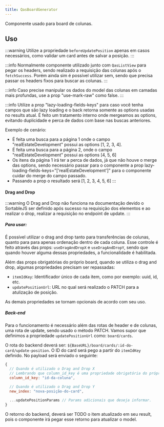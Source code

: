 ```yaml
---
title: QasBoardGenerator
---
```


Componente usado para board de colunas.

<doc-api file="board-generator/QasBoardGenerator" name="QasBoardGenerator" />

## Uso

:::warning
Utilize a propriedade `beforeUpdatePosition` apenas em casos necessários, como validar um card antes de salvar a posição.
:::

:::info
Normalmente componente utilizado junto com `QasListView` para pegar os headers, sendo realizado a requisição das colunas após o `fetchSuccess`.
Porém ainda sim é possível utilizar sem, sendo que precisa passar os headers fixos para buscar as colunas.
:::

:::info
Caso precise manipular os dados do model das colunas em camadas mais profundas, use a prop "use-mark-raw" como false.
:::

:::info
Utilize a prop "lazy-loading-fields-keys" para caso você tenha campos que são lazy loading e o back retorna somente
as options usadas no results atual. É feito um tratamento interno onde mergeamos as options, evitando duplicidade e
perca de dados com base nas buscas anteriores.

Exemplo de cenário:
- É feita uma busca para a página 1 onde o campo "realEstateDevelopment" possui as options [1, 2, 3, 4].
- É feita uma busca para a página 2, onde o campo "realEstateDevelopment" possui as options [4, 5, 6]
- Os itens da página 1 irá ter a perca de dados, já que não houve o merge das options, sendo necessário passar para o
componente a prop lazy-loading-fields-keys="['realEstateDevelopment']" para o componente cuidar do merge do campo
passado.
- Passando a prop o resultado será [1, 2, 3, 4, 5, 6]
:::

<doc-example file="QasBoardGenerator/Basic" title="Básico" />

#### Drag and Drop

:::warning
O Drag and Drop não funciona na documentação devido o SortableJS ser definido após sucesso na requisição dos elementos
e ao realizar o drop, realizar a requisição no endpoint de update.
:::

##### Para usar:
É possível utilizar o drag and drop tanto para transferências de colunas, quanto para para apenas ordenação
dentro de cada coluna. Esse controle é feito através das props: `useDragAndDropX` e `useDragAndDropY`,
sendo que quando houver alguma dessas propriedades, a funcionalidade é habilitada.

Além das props obrigatórias do próprio board, quando se utiliza o drag and drop, algumas propriedades precisam ser repassadas:
- `itemIdKey`: Identificador único de cada item, como por exemplo: uuid, id, etc.
- `updatePositionUrl`: URL no qual será realizado o PATCH para a atulização de posição.

As demais propriedades se tornam opcionais de acordo com seu uso.

##### Back-end
Para o funcionamento é necessário além das rotas de header e de colunas, uma rota de update, sendo usado o método PATCH.
Vamos supor que definimos a propriedade `updatePositionUrl` como: `board/cards`.

O rota do backend deverá ser: `${BaseURL}/board/cards/:id-do-card/update-position`. O ID do card será pego a partir do `itemIdKey` definido.
No payload será enviado o seguinte:
```js
{
  // Quando é utilizado o Drag and Drop X
  // Lembrando que column_id_key é uma propriedade obrigatória do próprio QasBoardGenerator.
  column_id_key: "id-da-coluna",

  // Quando é utilizado o Drag and Drop Y
  new_index: "nova-posição-do-card",

  ...updatePositionParams // Params adicionais que deseja informar.
}

```

O retorno do backend, deverá ser TODO o item atualizado em seu result, pois o componente irá pegar esse retorno para atualizar o model.
